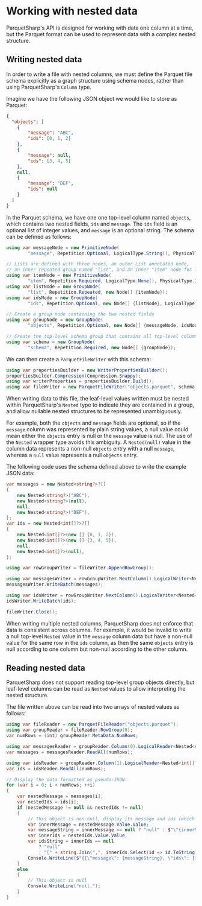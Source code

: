 # Working with nested data

ParquetSharp's API is designed for working with data one column at a time,
but the Parquet format can be used to represent data with a complex nested structure.

## Writing nested data

In order to write a file with nested columns,
we must define the Parquet file schema explicitly as a graph structure using schema nodes,
rather than using ParquetSharp's `Column` type.

Imagine we have the following JSON object we would like to store as Parquet:

```json
{
  "objects": [
    {
        "message": "ABC",
        "ids": [0, 1, 2]
    },
    {
        "message": null,
        "ids": [3, 4, 5]
    },
    null,
    {
        "message": "DEF",
        "ids": null
    }
  ]
}
```

In the Parquet schema, we have one one top-level column named `objects`,
which contains two nested fields, `ids` and `message`.
The `ids` field is an optional list of integer values,
and `message` is an optional string.
The schema can be defined as follows:

```csharp
using var messageNode = new PrimitiveNode(
        "message", Repetition.Optional, LogicalType.String(), PhysicalType.ByteArray);

// Lists are defined with three nodes, an outer List annotated node,
// an inner repeated group named "list", and an inner "item" node for list elements.
using var itemNode = new PrimitiveNode(
        "item", Repetition.Required, LogicalType.None(), PhysicalType.Int32);
using var listNode = new GroupNode(
        "list", Repetition.Repeated, new Node[] {itemNode});
using var idsNode = new GroupNode(
        "ids", Repetition.Optional, new Node[] {listNode}, LogicalType.List());

// Create a group node containing the two nested fields
using var groupNode = new GroupNode(
        "objects", Repetition.Optional, new Node[] {messageNode, idsNode});

// Create the top-level schema group that contains all top-level columns
using var schema = new GroupNode(
        "schema", Repetition.Required, new Node[] {groupNode});
```

We can then create a `ParquetFileWriter` with this schema:

```csharp
using var propertiesBuilder = new WriterPropertiesBuilder();
propertiesBuilder.Compression(Compression.Snappy);
using var writerProperties = propertiesBuilder.Build();
using var fileWriter = new ParquetFileWriter("objects.parquet", schema, writerProperties);
```

When writing data to this file,
the leaf-level values written must be nested within ParquetSharp's
`Nested` type to indicate they are contained in a group,
and allow nullable nested structures to be represented unambiguously.

For example, both the `objects` and `message` fields are optional,
so if the `message` column was represented by plain string values,
a null value could mean either the `objects` entry is null or the `message` value is null.
The use of the `Nested` wrapper type avoids this ambiguity.
A `Nested(null)` value in the column data represents a non-null `objects` entry with a null `message`,
whereas a `null` value represents a null `objects` entry.

The following code uses the schema defined above to write the example JSON data:

```csharp
var messages = new Nested<string?>?[]
{
    new Nested<string?>("ABC"),
    new Nested<string?>(null),
    null,
    new Nested<string?>("DEF"),
};
var ids = new Nested<int[]?>?[]
{
    new Nested<int[]?>(new [] {0, 1, 2}),
    new Nested<int[]?>(new [] {3, 4, 5}),
    null,
    new Nested<int[]?>(null),
};

using var rowGroupWriter = fileWriter.AppendRowGroup();

using var messagesWriter = rowGroupWriter.NextColumn().LogicalWriter<Nested<string?>?>();
messagesWriter.WriteBatch(messages);

using var idsWriter = rowGroupWriter.NextColumn().LogicalWriter<Nested<int[]?>?>();
idsWriter.WriteBatch(ids);

fileWriter.Close();
```

When writing multiple nested columns, ParquetSharp does not
enforce that data is consistent across columns.
For example, it would be invalid to write a null top-level `Nested` value in the
`message` column data but have a non-null value for the same row in the `ids` column,
as then the same `objects` entry is null according to one column but non-null according to the other column.

## Reading nested data

ParquetSharp does not support reading top-level group objects directly,
but leaf-level columns can be read as `Nested` values to allow interpreting the nested structure.

The file written above can be read into two arrays of nested values as follows:

```csharp
using var fileReader = new ParquetFileReader("objects.parquet");
using var groupReader = fileReader.RowGroup(0);
var numRows = (int) groupReader.MetaData.NumRows;

using var messagesReader = groupReader.Column(0).LogicalReader<Nested<string?>?>();
var messages = messagesReader.ReadAll(numRows);

using var idsReader = groupReader.Column(1).LogicalReader<Nested<int[]?>?>();
var ids = idsReader.ReadAll(numRows);

// Display the data formatted as pseudo-JSON:
for (var i = 0; i < numRows; ++i)
{
    var nestedMessage = messages[i];
    var nestedIds = ids[i];
    if (nestedMessage != null && nestedIds != null)
    {
        // This object is non-null, display its message and ids (which may be null)
        var innerMessage = nestedMessage.Value.Value;
        var messageString = innerMessage == null ? "null" : $"\"{innerMessage}\"";
        var innerIds = nestedIds.Value.Value;
        var idsString = innerIds == null
            ? "null"
            : "[" + string.Join(",", innerIds.Select(id => id.ToString())) + "]";
        Console.WriteLine($"{{\"message\": {messageString}, \"ids\": {idsString}}},");
    }
    else
    {
        // This object is null
        Console.WriteLine("null,");
    }
}
```
